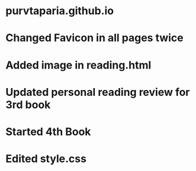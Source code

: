 # purvtaparia.github.io
# Changed Favicon in all pages twice
# Added image in reading.html
# Updated personal reading review for 3rd book
# Started 4th Book
# Edited style.css
